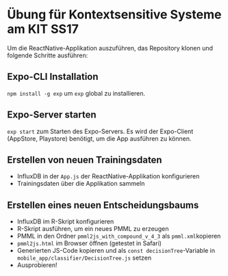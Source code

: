 # Übung für Kontextsensitive Systeme am KIT SS17
Um die ReactNative-Applikation auszuführen, das Repository klonen und folgende Schritte ausführen:

## Expo-CLI Installation
`npm install -g exp` um `exp` global zu installieren.

## Expo-Server starten
`exp start` zum Starten des Expo-Servers. Es wird der Expo-Client (AppStore, Playstore) benötigt, um die App ausführen zu können.

## Erstellen von neuen Trainingsdaten
- InfluxDB in der `App.js` der ReactNative-Applikation konfigurieren
- Trainingsdaten über die Applikation sammeln

## Erstellen eines neuen Entscheidungsbaums
- InfluxDB im R-Skript konfigurieren
- R-Skript ausführen, um ein neues PMML zu erzeugen
- PMML in den Ordner `pmml2js_with_compound_v_4_3` als `pmml.xml`kopieren
- `pmml2js.html` im Browser öffnen (getestet in Safari)
- Generierten JS-Code kopieren und als `const decisionTree`-Variable in `mobile_app/classifier/DecisionTree.js` setzen
- Ausprobieren!


